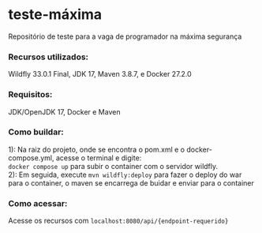 <h1>teste-máxima</h1>
Repositório de teste para a vaga de programador na máxima segurança

<h3>Recursos utilizados:</h3>
Wildfly 33.0.1 Final, JDK 17, Maven 3.8.7, e Docker 27.2.0
<br>
<h3>Requisitos:</h3>
JDK/OpenJDK 17, Docker e Maven
<br>
<h3>Como buildar:</h3>
1): Na raiz do projeto, onde se encontra o pom.xml e o docker-compose.yml, acesse o terminal e digite:<br>
<code>docker compose up</code> para subir o container com o servidor wildfly.
<br>
2): Em seguida, execute <code>mvn wildfly:deploy</code> para fazer o deploy do war para o container, 
o maven se encarrega de buidar e enviar para o container
<br>
<h3>Como acessar:</h3>
Acesse os recursos com <code>localhost:8080/api/{endpoint-requerido}</code>
